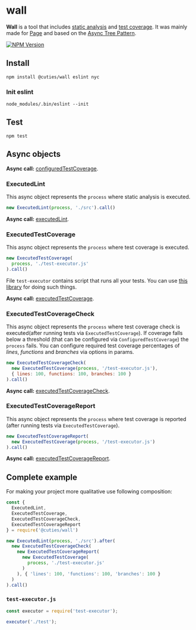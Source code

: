 # wall

**Wall** is a tool that includes [static analysis](https://github.com/eslint/eslint) and [test coverage](https://github.com/istanbuljs/nyc). It was mainly made for [Page](https://github.com/Guseyn/page) and based on the [Async Tree Pattern](https://github.com/Guseyn/async-tree-patern/blob/master/Async_Tree_Patern.pdf).

[![NPM Version][npm-image]][npm-url]

## Install

`npm install @cuties/wall eslint nyc`

### Init eslint

`node_modules/.bin/eslint --init`

## Test

`npm test`

## Async objects

**Async call:** [configuredTestCoverage](https://github.com/Guseyn/wall/blob/master/src/custom-calls/configuredTestCoverage.js).

### ExecutedLint

This async object represents the `process` where static analysis is executed.

```js
new ExecutedLint(process, './src').call()

```

**Async call:** [executedLint](https://github.com/Guseyn/wall/blob/master/src/custom-calls/executedLint.js).

### ExecutedTestCoverage

This async object represents the `process` where test coverage is executed.

```js
new ExecutedTestCoverage(
  process, './test-executor.js'
).call()

```

File `test-executor` contains script that runs all your tests. You can use [this library](https://github.com/Guseyn/node-test-executor) for doing such things.

**Async call:** [executedTestCoverage](https://github.com/Guseyn/wall/blob/master/src/custom-calls/executedTestCoverage.js).

### ExecutedTestCoverageCheck

This async object represents the `process` where test coverage check is executed(after running tests via `ExecutedTestCoverage`). If coverage falls below a threshold (that can be configured via `ConfiguredTestCoverage`) the `process` fails. You can configure required test coverage percentages of *lines*, *functions* and *branches* via options in params.

```js
new ExecutedTestCoverageCheck(
  new ExecutedTestCoverage(process, '/test-executor.js'),
  { lines: 100, functions: 100, branches: 100 }
).call()

```

**Async call:** [executedTestCoverageCheck](https://github.com/Guseyn/wall/blob/master/src/custom-calls/executedTestCoverageCheck.js).

### ExecutedTestCoverageReport

This async object represents the `process` where test coverage is reported (after running tests via `ExecutedTestCoverage`).

```js
new ExecutedTestCoverageReport(
  new ExecutedTestCoverage(process, '/test-executor.js')
).call()

```

**Async call:** [executedTestCoverageReport](https://github.com/Guseyn/wall/blob/master/src/custom-calls/executedTestCoverageReport.js).


## Complete example

For making your project more qualitative use following composition:

```js
const {
  ExecutedLint,
  ExecutedTestCoverage,
  ExecutedTestCoverageCheck,
  ExecutedTestCoverageReport
} = require('@cuties/wall')

new ExecutedLint(process, './src').after(
  new ExecutedTestCoverageCheck(
    new ExecutedTestCoverageReport(
      new ExecutedTestCoverage(
        process, './test-executor.js'
      )
    ), { 'lines': 100, 'functions': 100, 'branches': 100 }
  )
).call()

```

### `test-executor.js`

```js
const executor = require('test-executor');

executor('./test');

```

[npm-image]: https://img.shields.io/npm/v/@cuties/wall.svg
[npm-url]: https://npmjs.org/package/@cuties/wall
